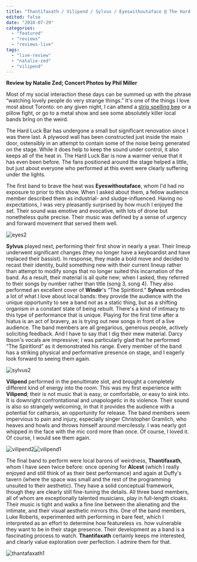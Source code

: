 ```yaml
---
title: "Thantifaxath / Vilipend / Sylvus / Eyeswithoutaface @ The Hard Luck Bar, Toronto ON, July 22, 2010"
edited: false
date: "2010-07-29"
categories:
  - "featured"
  - "reviews"
  - "reviews-live"
tags:
  - "live-review"
  - "natalie-zed"
  - "vilipend"
---
```


**Review by Natalie Zed; Concert Photos by Phil Miller**

Most of my social interaction these days can be summed up with the phrase “watching lovely people do very strange things.” It's one of the things I love most about Toronto: on any given night, I can attend a [strip spelling bee](http://stripspellingbee.blogspot.com/) or a pillow fight, or go to a metal show and see some absolutely killer local bands bring on the weird.

The Hard Luck Bar has undergone a small but significant renovation since I was there last. A plywood wall has been constructed just inside the main door, ostensibly in an attempt to contain some of the noise being generated on the stage. While it does help to keep the sound under control, it also keeps all of the heat in. The Hard Luck Bar is now a warmer venue that it has even been before. The fans positioned around the stage helped a little, but just about everyone who performed at this event were clearly suffering under the lights.

The first band to brave the heat was **Eyeswithoutaface**, whom I'd had no exposure to prior to this show. When I asked about them, a fellow audience member described them as industrial- and sludge-influenced. Having no expectations, I was very pleasantly surprised by how much I enjoyed the set. Their sound was emotive and evocative, with lots of drone but nonetheless quite precise. Their music was defined by a sense of urgency and forward movement that served them well.

![](http://www.hellbound.ca/wp-content/uploads/2010/07/eyes2.jpg "eyes2")

**Sylvus** played next, performing their first show in nearly a year. Their lineup underwent significant changes (they no longer have a keyboardist and have replaced their bassist). In response, they made a bold move and decided to recast their identity, build something new with their current lineup rather than attempt to modify songs that no longer suited this incarnation of the band. As a result, their material is all quite new; when I asked, they referred to their songs by number rather than title (song 3, song 4). They also performed an excellent cover of **Windir**'s “The Spiritlord.” **Sylvus** embodies a lot of what I love about local bands: they provide the audience with the unique opportunity to see a band not as a static thing, but as a shifting organism in a constant state of being rebuilt. There's a kind of intimacy to this type of performance that is unique. Playing for the first time after a hiatus is an act of bravery, as is trying out new songs in front of a live audience. The band members are all gregarious, generous people, actively soliciting feedback. And I have to say that I dig their mew material. Darcy Ibson's vocals are impressive; I was particularly glad that he performed “The Spiritlord” as it demonstrated his range. Every member of the band has a striking physical and performative presence on stage, and I eagerly look forward to seeing them again.

![](http://www.hellbound.ca/wp-content/uploads/2010/07/sylvus2.jpg "sylvus2")

**Vilipend** performed in the penultimate slot, and brought a completely different kind of energy into the room. This was my first experience with **Vilipend**; their is not music that is easy, or comfortable, or easy to sink into. It is downright confrontational and unapologetic in its violence. Their sound is also so strangely welcoming, in that it provides the audience with a potential for catharsis, an opportunity for release. The band members seem impervious to pain and injury, especially singer Christopher Gramlich, who heaves and howls and throws himself around mercilessly. I was nearly got whipped in the face with the mic cord more than once. Of course, I loved it. Of course, I would see them again.

![](http://www.hellbound.ca/wp-content/uploads/2010/07/vilipend2-e1280447719279.jpg "vilipend2")![](http://www.hellbound.ca/wp-content/uploads/2010/07/vilipend1-e1280447753393.jpg "vilipend1")

The final band to perform were local barons of weirdness, **Thantifaxath**, whom I have seen twice before: once opening for **Alcest** (which I really enjoyed and still think of as their best performance) and again at Duffy's tavern (where the space was small and the rest of the programming unsuited to their aesthetic). They have a solid conceptual framework, though they are clearly still fine-tuning the details. All three band members, all of whom are exceptionally talented musicians, play in full-length cloaks. Their music is tight and walks a fine line between the alienating and the intimate, and their visual aesthetic mirrors this. One of the band members, Luke Roberts, experimented with performing in bare feet, which I interpreted as an effort to determine how featureless vs. how vulnerable they want to be in their stage presence. Their development as a band is a fascinating process to watch. **Thantifaxath** certainly keeps me interested, and clearly value exploration over perfection. I admire them for that.

![](http://www.hellbound.ca/wp-content/uploads/2010/07/thantafaxath1.jpg "thantafaxath1")
